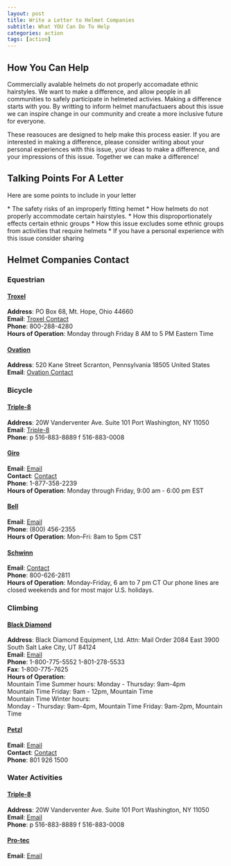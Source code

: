 ```yaml
---
layout: post
title: Write a Letter to Helmet Companies
subtitle: What YOU Can Do To Help
categories: action
tags: [action]
---
```


## How You Can Help
<p>Commercially avalable helmets do not properly accomadate ethnic hairstyles. We want to make a difference, and allow people in all communities to safely participate in helmeted activies. Making a difference starts with you. By writting to inform helmet manufactuaers about this issue we can inspire change in our community and create a more inclusive future for everyone.</p>
<p>These reasouces are designed to help make this process easier. If you are interested in making a difference, please consider writing about your personal experiences with this issue, your ideas to make a difference, and your impressions of this issue. Together we can make a difference!</p>

## Talking Points For A Letter
<p>Here are some points to include in your letter</p>
* The safety risks of an improperly fitting hemet
* How helmets do not properly accommodate certain hairstyles.
* How this disproportionately effects certain ethnic groups
* How this issue excludes some ethnic groups from activities that require helmets
* If you have a personal experience with this issue consider sharing

## Helmet Companies Contact
### Equestrian

#### [Troxel](https://www.troxelhelmets.com/)
**Address**: PO Box 68, Mt. Hope, Ohio 44660<br>
**Email**: [Troxel Contact](https://www.troxelhelmets.com/pages/contact-us)<br>
**Phone**: 800-288-4280<br>
**Hours of Operation**: Monday through Friday 8 AM to 5 PM Eastern Time

#### [Ovation](https://www.ovationriding.com/)
**Address**: 520 Kane Street Scranton, Pennsylvania 18505 United States<br>
**Email**: [Ovation Contact](https://www.ovationriding.com/contact-us/)

### Bicycle
#### [Triple-8](https://triple8.com/)
**Address**: 20W Vanderventer Ave. Suite 101 Port Washington, NY 11050<br>
**Email**: [Triple-8](https://triple8.com/pages/contact-us)<br>
**Phone**: p 516-883-8889 f 516-883-0008<br>
     
#### [Giro](https://www.giro.com/c/bike-helmets/)
**Email**: [Email](giro-consumersupport@giro.com)<br>
**Contact**: [Contact](https://www.giro.com/contact-us)<br>
**Phone**: 1-877-358-2239<br>
**Hours of Operation**: Monday through Friday, 9:00 am - 6:00 pm EST

#### [Bell](https://www.bellhelmets.com/customer-service/contact-us)
**Email**: [Email](consumersupport-bell@bellhelmets.com)<br>
**Phone**: (800) 456-2355<br>
**Hours of Operation**: Mon–Fri: 8am to 5pm CST

#### [Schwinn](https://www.schwinnbikes.com/collections/all-helmets?activeSort=featured&activeSortDirection=ascending)
**Email**: [Contact](https://help.schwinnbikes.com/hc/en-us/requests/new)<br>
**Phone**: 800-626-2811<br>
**Hours of Operation**: Monday-Friday, 6 am to 7 pm CT Our phone lines are closed weekends and for most major U.S. holidays.

### Climbing
#### [Black Diamond](https://www.blackdiamondequipment.com/en_US/)
**Address**: Black Diamond Equipment, Ltd. Attn: Mail Order 2084 East 3900 South Salt Lake City, UT 84124<br>
**Email**: [Email](bdmo@bdel.com)<br>
**Phone**: 1-800-775-5552 1-801-278-5533<br>
**Fax**: 1-800-775-7625<br>
**Hours of Operation**:<br>
Mountain Time Summer hours: Monday - Thursday: 9am-4pm<br>
Mountain Time Friday: 9am - 12pm, Mountain Time<br>
Mountain Time Winter hours:<br>
Monday - Thursday: 9am-4pm, Mountain Time Friday: 9am-2pm, Mountain Time<br>


#### [Petzl](https://www.petzl.com/US/en/Sport/Helmets)
**Email**: [Email](info@petzl.com)<br>
**Contact**: [Contact](https://www.petzl.com/US/en/Sport/Contact)<br>
**Phone**: 801 926 1500

### Water Activities
#### [Triple-8](https://triple8.com/)
**Address**: 20W Vanderventer Ave. Suite 101 Port Washington, NY 11050<br>
**Email**: [Email](https://triple8.com/pages/contact-us)<br>
**Phone**: p 516-883-8889 f 516-883-0008

#### [Pro-tec](https://protecbrand.com/)
**Email**: [Email](https://protecbrand.com/pages/contact-pro-tec)
